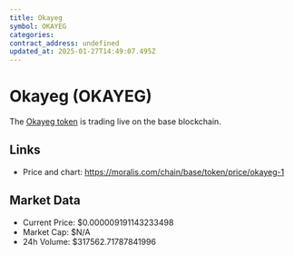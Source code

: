 ```yaml
---
title: Okayeg
symbol: OKAYEG
categories: 
contract_address: undefined
updated_at: 2025-01-27T14:49:07.495Z
---
```


# Okayeg (OKAYEG)
The [Okayeg token](https://moralis.com/chain/base/token/price/okayeg-1) is trading live on the base blockchain.

## Links
- Price and chart: https://moralis.com/chain/base/token/price/okayeg-1

## Market Data
- Current Price: $0.000009191143233498
- Market Cap: $N/A
- 24h Volume: $317562.71787841996
